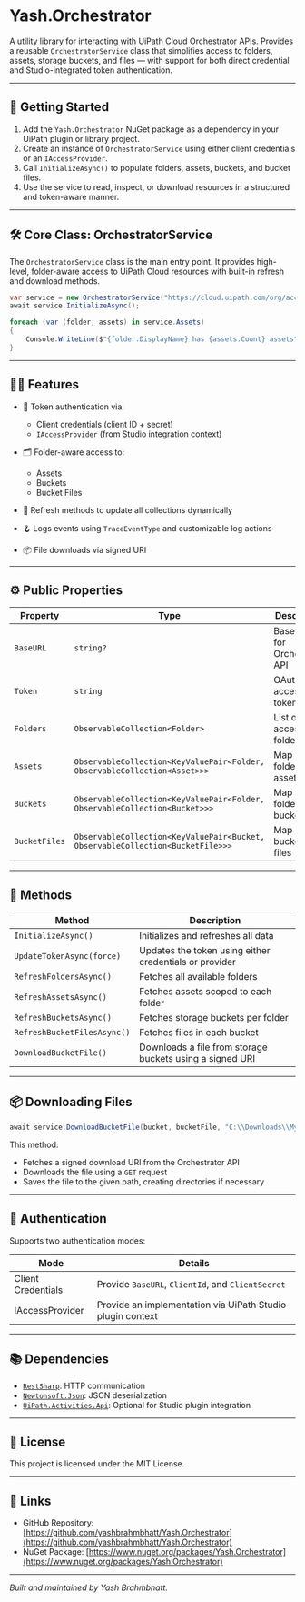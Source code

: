 # Yash.Orchestrator

A utility library for interacting with UiPath Cloud Orchestrator APIs. Provides a reusable `OrchestratorService` class that simplifies access to folders, assets, storage buckets, and files — with support for both direct credential and Studio-integrated token authentication.

---

## 🚀 Getting Started

1. Add the `Yash.Orchestrator` NuGet package as a dependency in your UiPath plugin or library project.  
2. Create an instance of `OrchestratorService` using either client credentials or an `IAccessProvider`.  
3. Call `InitializeAsync()` to populate folders, assets, buckets, and bucket files.  
4. Use the service to read, inspect, or download resources in a structured and token-aware manner.

---

## 🛠️ Core Class: OrchestratorService

The `OrchestratorService` class is the main entry point. It provides high-level, folder-aware access to UiPath Cloud resources with built-in refresh and download methods.

```csharp
var service = new OrchestratorService("https://cloud.uipath.com/org/account", "clientId", "secret", log);
await service.InitializeAsync();

foreach (var (folder, assets) in service.Assets)
{
    Console.WriteLine($"{folder.DisplayName} has {assets.Count} assets");
}
```

---

## 🧙‍♂️ Features

- 🔐 Token authentication via:
  - Client credentials (client ID + secret)
  - `IAccessProvider` (from Studio integration context)

- 🗂️ Folder-aware access to:
  - Assets
  - Buckets
  - Bucket Files

- 🔁 Refresh methods to update all collections dynamically
- 🪝 Logs events using `TraceEventType` and customizable log actions
- 📦 File downloads via signed URI

---

## ⚙️ Public Properties

| Property      | Type                                                | Description                            |
|---------------|-----------------------------------------------------|----------------------------------------|
| `BaseURL`     | `string?`                                           | Base URL for Orchestrator API          |
| `Token`       | `string`                                            | OAuth2 access token                    |
| `Folders`     | `ObservableCollection<Folder>`                      | List of accessible folders             |
| `Assets`      | `ObservableCollection<KeyValuePair<Folder, ObservableCollection<Asset>>>` | Map of folder → assets |
| `Buckets`     | `ObservableCollection<KeyValuePair<Folder, ObservableCollection<Bucket>>>` | Map of folder → buckets |
| `BucketFiles` | `ObservableCollection<KeyValuePair<Bucket, ObservableCollection<BucketFile>>>` | Map of bucket → files |

---

## 🔁 Methods

| Method                      | Description                                              |
|-----------------------------|----------------------------------------------------------|
| `InitializeAsync()`         | Initializes and refreshes all data                       |
| `UpdateTokenAsync(force)`   | Updates the token using either credentials or provider   |
| `RefreshFoldersAsync()`     | Fetches all available folders                            |
| `RefreshAssetsAsync()`      | Fetches assets scoped to each folder                    |
| `RefreshBucketsAsync()`     | Fetches storage buckets per folder                      |
| `RefreshBucketFilesAsync()` | Fetches files in each bucket                            |
| `DownloadBucketFile()`      | Downloads a file from storage buckets using a signed URI|

---

## 📦 Downloading Files

```csharp
await service.DownloadBucketFile(bucket, bucketFile, "C:\\Downloads\\MyFile.csv");
```

This method:
- Fetches a signed download URI from the Orchestrator API
- Downloads the file using a `GET` request
- Saves the file to the given path, creating directories if necessary

---

## 🧠 Authentication

Supports two authentication modes:

| Mode                  | Details                                                       |
|-----------------------|---------------------------------------------------------------|
| Client Credentials    | Provide `BaseURL`, `ClientId`, and `ClientSecret`             |
| IAccessProvider       | Provide an implementation via UiPath Studio plugin context    |

---

## 📚 Dependencies

- [`RestSharp`](https://www.nuget.org/packages/RestSharp): HTTP communication  
- [`Newtonsoft.Json`](https://www.nuget.org/packages/Newtonsoft.Json): JSON deserialization  
- [`UiPath.Activities.Api`](https://www.nuget.org/packages/UiPath.Activities.Api): Optional for Studio plugin integration  

---

## 📖 License

This project is licensed under the MIT License.

---

## 🔗 Links

- GitHub Repository: [https://github.com/yashbrahmbhatt/Yash.Orchestrator](https://github.com/yashbrahmbhatt/Yash.Orchestrator)  
- NuGet Package: [https://www.nuget.org/packages/Yash.Orchestrator](https://www.nuget.org/packages/Yash.Orchestrator)

---

*Built and maintained by Yash Brahmbhatt.*